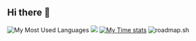 ## Hi there 👋
![My Most Used Languages](https://github-readme-stats.vercel.app/api/top-langs/?username=aminokun&size_weight=0.5&count_weight=0.5)
<picture>
  <source
    srcset="https://github-readme-stats.vercel.app/api?username=aminokun&show_icons=true&theme=dark"
    media="(prefers-color-scheme: dark)"
  />
  <source
    srcset="https://github-readme-stats.vercel.app/api?username=aminokun&show_icons=true"
    media="(prefers-color-scheme: light), (prefers-color-scheme: no-preference)"
  />
  <img src="https://github-readme-stats.vercel.app/api?username=aminokun&show_icons=true" />
</picture>
[![My Time stats](https://github-readme-stats.vercel.app/api/wakatime?username=minosh)](https://github.com/anuraghazra/github-readme-stats)
![roadmap.sh](https://roadmap.sh/card/wide/66d23bba553501e3c33b2442?variant=light&roadmaps=typescript%2Cbackend%2Cfrontend%2Cfull-stack)



